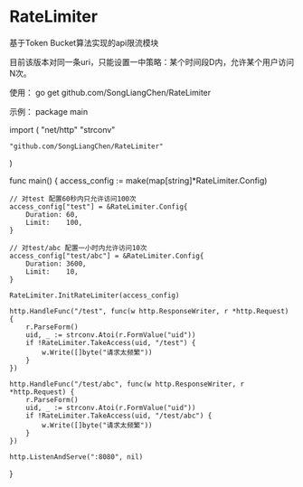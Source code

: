 # RateLimiter
基于Token Bucket算法实现的api限流模块

目前该版本对同一条uri，只能设置一中策略：某个时间段D内，允许某个用户访问N次。

使用：
go get github.com/SongLiangChen/RateLimiter


示例：
package main

import (
	"net/http"
	"strconv"

	"github.com/SongLiangChen/RateLimiter"
)

func main() {
	access_config := make(map[string]*RateLimiter.Config)

	// 对test 配置60秒内只允许访问100次
	access_config["test"] = &RateLimiter.Config{
		Duration: 60,
		Limit:    100,
	}

	// 对test/abc 配置一小时内允许访问10次
	access_config["test/abc"] = &RateLimiter.Config{
		Duration: 3600,
		Limit:    10,
	}

	RateLimiter.InitRateLimiter(access_config)

	http.HandleFunc("/test", func(w http.ResponseWriter, r *http.Request) {
		r.ParseForm()
		uid, _ := strconv.Atoi(r.FormValue("uid"))
		if !RateLimiter.TakeAccess(uid, "/test") {
			w.Write([]byte("请求太频繁"))
		}
	})

	http.HandleFunc("/test/abc", func(w http.ResponseWriter, r *http.Request) {
		r.ParseForm()
		uid, _ := strconv.Atoi(r.FormValue("uid"))
		if !RateLimiter.TakeAccess(uid, "/test/abc") {
			w.Write([]byte("请求太频繁"))
		}
	})

	http.ListenAndServe(":8080", nil)
}
